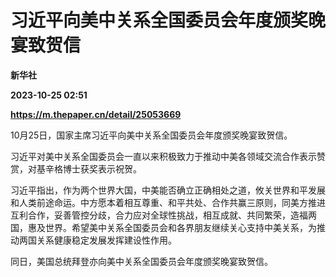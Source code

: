 # 习近平向美中关系全国委员会年度颁奖晚宴致贺信
**新华社**

**2023-10-25 02:51**

**https://m.thepaper.cn/detail/25053669**

10月25日，国家主席习近平向美中关系全国委员会年度颁奖晚宴致贺信。

习近平对美中关系全国委员会一直以来积极致力于推动中美各领域交流合作表示赞赏，对基辛格博士获奖表示祝贺。

习近平指出，作为两个世界大国，中美能否确立正确相处之道，攸关世界和平发展和人类前途命运。中方愿本着相互尊重、和平共处、合作共赢三原则，同美方推进互利合作，妥善管控分歧，合力应对全球性挑战，相互成就、共同繁荣，造福两国，惠及世界。希望美中关系全国委员会和各界朋友继续关心支持中美关系，为推动两国关系健康稳定发展发挥建设性作用。

同日，美国总统拜登亦向美中关系全国委员会年度颁奖晚宴致贺信。